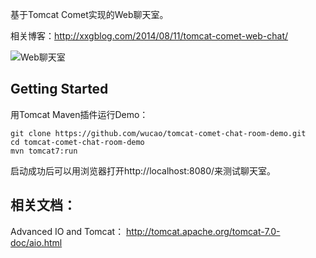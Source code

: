 基于Tomcat Comet实现的Web聊天室。

相关博客：http://xxgblog.com/2014/08/11/tomcat-comet-web-chat/

![Web聊天室](http://img.blog.csdn.net/20140811092310240)

## Getting Started
用Tomcat Maven插件运行Demo：
```
git clone https://github.com/wucao/tomcat-comet-chat-room-demo.git
cd tomcat-comet-chat-room-demo
mvn tomcat7:run
```
启动成功后可以用浏览器打开http://localhost:8080/来测试聊天室。

## 相关文档：
Advanced IO and Tomcat： http://tomcat.apache.org/tomcat-7.0-doc/aio.html
